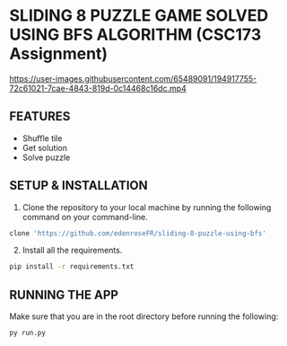 # SLIDING 8 PUZZLE GAME SOLVED USING BFS ALGORITHM (CSC173 Assignment)

https://user-images.githubusercontent.com/65489091/194917755-72c61021-7cae-4843-819d-0c14468c16dc.mp4

## FEATURES
- Shuffle tile
- Get solution
- Solve puzzle

## SETUP & INSTALLATION
1. Clone the repository to your local machine by running the following command on your command-line.
```bash
clone 'https://github.com/edenroseFR/sliding-8-puzzle-using-bfs'
```
2. Install all the requirements.
```bash
pip install -r requirements.txt
```

## RUNNING THE APP
Make sure that you are in the root directory before running the following:
```bash
py run.py
```
